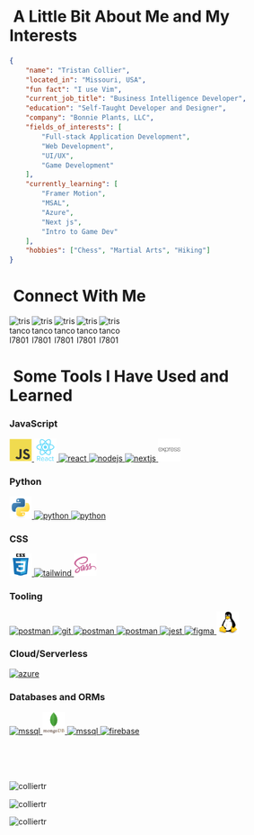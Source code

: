 <h1>&nbsp;A Little Bit About Me and My Interests</h1>

```json
{
	"name": "Tristan Collier",
	"located_in": "Missouri, USA",
	"fun fact": "I use Vim",
	"current_job_title": "Business Intelligence Developer",
	"education": "Self-Taught Developer and Designer",
	"company": "Bonnie Plants, LLC",
	"fields_of_interests": [
		"Full-stack Application Development",
		"Web Development",
		"UI/UX",
		"Game Development"
	],
	"currently_learning": [
		"Framer Motion",
		"MSAL",
		"Azure",
		"Next js",
		"Intro to Game Dev"
	],
	"hobbies": ["Chess", "Martial Arts", "Hiking"]
}
```

<h1 align="left">&nbsp;Connect With Me</h1>
<p align="left">
<a href="https://tristancollier.com/" target="blank"><img align="left" src="https://img.icons8.com/?size=100&id=VJz2Ob51dvZJ&format=png&color=000000" alt="tristancol7801"  width="40" /></a>
<a href="https://www.linkedin.com/in/tristan-collier-263b67263/" target="blank"><img align="left" src="https://img.icons8.com/?size=100&id=xuvGCOXi8Wyg&format=png&color=000000" alt="tristancol7801"  width="40" /></a>
<a href="mailto:tristancollier777@gmail.com" target="blank"><img align="left" src="https://img.icons8.com/?size=100&id=80317&format=png&color=000000" alt="tristancol7801"  width="40" /></a>
<a href="https://twitter.com/tristancol7801" target="blank"><img align="left" src="https://raw.githubusercontent.com/rahuldkjain/github-profile-readme-generator/master/src/images/icons/Social/twitter.svg" alt="tristancol7801"  width="40" /></a>
<a href="https://www.chess.com/member/tristancollier" target="blank"><img align="left" src="https://img.icons8.com/?size=100&id=C5LTcmsc3cr0&format=png&color=000000" alt="tristancol7801"  width="40" /></a>
</p>
<br>
<br>
<br>

<h1 align="left"> &nbsp;Some Tools I Have Used and Learned</h1>
<h3>JavaScript</h3>
<p align="left"> 
<a href="https://developer.mozilla.org/en-US/docs/Web/JavaScript" target="_blank" rel="noreferrer"> <img src="https://raw.githubusercontent.com/devicons/devicon/master/icons/javascript/javascript-original.svg" alt="javascript" width="40" height="40"/> </a> 
<a href="https://reactjs.org/" target="_blank" rel="noreferrer"> <img src="https://raw.githubusercontent.com/devicons/devicon/master/icons/react/react-original-wordmark.svg" alt="react" width="40" height="40"/> </a> 
<a href="https://reactjs.org/" target="_blank" rel="noreferrer"> <img src="https://img.icons8.com/?size=100&id=b6vIINYN0kfW&format=png&color=000000" alt="react" width="40" height="40"/> </a> 
<a href="https://nodejs.org" target="_blank" rel="noreferrer"> <img src="https://img.icons8.com/?size=100&id=hsPbhkOH4FMe&format=png&color=000000" alt="nodejs" width="40" height="40"/> </a> 
<a href="https://nextjs.org/" target="_blank" rel="noreferrer"> <img src="https://cdn.worldvectorlogo.com/logos/nextjs-2.svg" alt="nextjs" width="40" height="40"/> </a> 
<a href="https://expressjs.com" target="_blank" rel="noreferrer"> <img src="https://raw.githubusercontent.com/devicons/devicon/master/icons/express/express-original-wordmark.svg" alt="express" width="40" height="40"/> </a> 

<h3>Python</h3>
<a href="https://www.python.org" target="_blank" rel="noreferrer"> <img src="https://raw.githubusercontent.com/devicons/devicon/master/icons/python/python-original.svg" alt="python" width="40" height="40"/> </a> 
<a href="https://www.python.org" target="_blank" rel="noreferrer"> <img src="https://img.icons8.com/?size=100&id=xSkewUSqtErH&format=png&color=000000" alt="python" width="40" height="40"/> </a> 
<a href="https://www.python.org" target="_blank" rel="noreferrer"> <img src="https://img.icons8.com/?size=100&id=aR9CXyMagKIS&format=png&color=000000" alt="python" width="40" height="40"/> </a> 

<h3>CSS</h3>
<a href="https://www.w3schools.com/css/" target="_blank" rel="noreferrer"> <img src="https://raw.githubusercontent.com/devicons/devicon/master/icons/css3/css3-original-wordmark.svg" alt="css3" width="40" height="40"/> </a> 
<a href="https://tailwindcss.com/" target="_blank" rel="noreferrer"> <img src="https://www.vectorlogo.zone/logos/tailwindcss/tailwindcss-icon.svg" alt="tailwind" width="40" height="40"/> </a> 
<a href="https://sass-lang.com" target="_blank" rel="noreferrer"> <img src="https://raw.githubusercontent.com/devicons/devicon/master/icons/sass/sass-original.svg" alt="sass" width="40" height="40"/> </a> </p>

<h3>Tooling</h3>
<a href="https://img.icons8.com/?size=100&id=LyU6IwWaREPI&format=png&color=000000" target="_blank" rel="noreferrer"> <img src="https://img.icons8.com/?size=100&id=LyU6IwWaREPI&format=png&color=000000" alt="postman" width="40" height="40"/> </a> 
<a href="https://git-scm.com/" target="_blank" rel="noreferrer"> <img src="https://www.vectorlogo.zone/logos/git-scm/git-scm-icon.svg" alt="git" width="40" height="40"/> </a> 
<a href="https://postman.com" target="_blank" rel="noreferrer"> <img src="https://www.vectorlogo.zone/logos/getpostman/getpostman-icon.svg" alt="postman" width="40" height="40"/> </a> 
<a href="https://img.icons8.com/?size=100&id=LyU6IwWaREPI&format=png&color=000000" target="_blank" rel="noreferrer"> <img src="https://img.icons8.com/?size=100&id=dJjTWMogzFzg&format=png&color=000000" alt="postman" width="40" height="40"/> </a> 
<a href="https://jestjs.io" target="_blank" rel="noreferrer"> <img src="https://www.vectorlogo.zone/logos/jestjsio/jestjsio-icon.svg" alt="jest" width="40" height="40"/> </a> 
<a href="https://www.figma.com/" target="_blank" rel="noreferrer"> <img src="https://www.vectorlogo.zone/logos/figma/figma-icon.svg" alt="figma" width="40" height="40"/> </a> 
<a href="https://www.linux.org/" target="_blank" rel="noreferrer"> <img src="https://raw.githubusercontent.com/devicons/devicon/master/icons/linux/linux-original.svg" alt="linux" width="40" height="40"/> </a> 

<h3>Cloud/Serverless</h3>
<a href="https://azure.microsoft.com/en-in/" target="_blank" rel="noreferrer"> <img src="https://www.vectorlogo.zone/logos/microsoft_azure/microsoft_azure-icon.svg" alt="azure" width="40" height="40"/> </a> 

<h3>Databases and ORMs</h3>
<a href="https://www.microsoft.com/en-us/sql-server" target="_blank" rel="noreferrer"> <img src="https://img.icons8.com/?size=100&id=J6KcaRLsTgpZ&format=png&color=000000" alt="mssql" width="40" height="40"/> </a> 
<a href="https://www.mongodb.com/" target="_blank" rel="noreferrer"> <img src="https://raw.githubusercontent.com/devicons/devicon/master/icons/mongodb/mongodb-original-wordmark.svg" alt="mongodb" width="40" height="40"/> </a> 
<a href="https://www.microsoft.com/en-us/sql-server" target="_blank" rel="noreferrer"> <img src="https://www.svgrepo.com/show/303229/microsoft-sql-server-logo.svg" alt="mssql" width="40" height="40"/> </a> 
<a href="https://firebase.google.com/" target="_blank" rel="noreferrer"> <img src="https://www.vectorlogo.zone/logos/firebase/firebase-icon.svg" alt="firebase" width="40" height="40"/> </a> 
</p>
<br>
<br>
<br>

<p><img align="center" src="https://github-readme-stats.vercel.app/api?username=colliertr&show_icons=true&theme=shadow_green&locale=en&hide=prs&rank_icon=github" alt="colliertr" /></p>
<p><img align="center" src="https://github-readme-stats.vercel.app/api/top-langs?username=colliertr&show_icons=true&theme=shadow_green&locale=en&layout=donut" alt="colliertr" /></p>
<p align="left" display='hidden'> <img src="https://komarev.com/ghpvc/?username=colliertr&label=Profile%20views&color=27981f&style=flat" alt="colliertr" /> </p>

